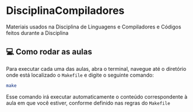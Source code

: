 # DisciplinaCompiladores
Materiais usados na Disciplina de Linguagens e Compiladores e Códigos feitos durante a Disciplina

## 💻 Como rodar as aulas

Para executar cada uma das aulas, abra o terminal, navegue até o diretório onde está localizado o `Makefile` e digite o seguinte comando:

```bash
make
```

Esse comando irá executar automaticamente o conteúdo correspondente à aula em que você estiver, conforme definido nas regras do `Makefile`
